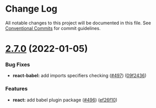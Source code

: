 # Change Log

All notable changes to this project will be documented in this file.
See [Conventional Commits](https://conventionalcommits.org) for commit guidelines.

# [2.7.0](https://github.com/sabertazimi/babel-plugin-transform-meact-jsx/compare/v2.6.0...v2.7.0) (2022-01-05)


### Bug Fixes

* **react-babel:** add imports specifiers checking ([#497](https://github.com/sabertazimi/babel-plugin-transform-meact-jsx/issues/497)) ([09f2436](https://github.com/sabertazimi/babel-plugin-transform-meact-jsx/commit/09f2436f4f33f97126f863cc8cace9bfe6611ea4))


### Features

* **react:** add babel plugin package ([#496](https://github.com/sabertazimi/babel-plugin-transform-meact-jsx/issues/496)) ([ef26f10](https://github.com/sabertazimi/babel-plugin-transform-meact-jsx/commit/ef26f100cda7fe0c8ff1c263ff18ac520ee9ec1f))
